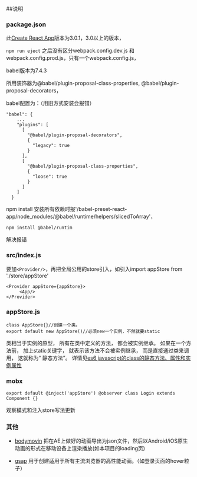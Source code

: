 ##说明


### package.json 

此[Create React App](https://github.com/facebook/create-react-app)版本为3.0.1，3.0以上的版本，

`npm run eject`
之后没有区分webpack.config.dev.js 和 webpack.config.prod.js，只有一个webpack.config.js，

babel版本为7.4.3

所用装饰器为@babel/plugin-proposal-class-properties, @babel/plugin-proposal-decorators，

babel配置为：（用旧方式安装会报错）
```$xslt
"babel": {
    ...
    "plugins": [
      [
        "@babel/plugin-proposal-decorators",
        {
          "legacy": true
        }
      ],
      [
        "@babel/plugin-proposal-class-properties",
        {
          "loose": true
        }
      ]
    ]
  }
```
npm install 安装所有依赖时报'/babel-preset-react-app/node_modules/@babel/runtime/helpers/slicedToArray'，

```
npm install @babel/runtim
```

解决报错

### src/index.js
要加`<Provider/>`，再把全局公用的store引入，如引入import appStore  from './store/appStore'
```
<Provider appStore={appStore}>
     <App/>
</Provider>
```

### appStore.js

```
class AppStore{}//创建一个类。
export default new AppStore()//必须new一个实例，不然就要static
```
类相当于实例的原型， 所有在类中定义的方法， 都会被实例继承。 如果在一个方法前， 加上static关键字， 就表示该方法不会被实例继承， 而是直接通过类来调用， 这就称为“ 静态方法”。
详情见[es6 javascript的class的静态方法、属性和实例属性](https://blog.csdn.net/qq_30100043/article/details/53542966)

### mobx
```
export default @inject('appStore') @observer class Login extends Component {}
```
观察模式和注入store写法更新

### 其他
- [bodymovin](https://github.com/bigxixi/bodymovin_cn)
把在AE上做好的动画导出为json文件，然后以Android/iOS原生动画的形式在移动设备上渲染播放(如本项目的loading页)

- [gsap](https://greensock.com/docs/NPMUsage)
用于创建适用于所有主流浏览器的高性能动画。（如登录页面的hover粒子）